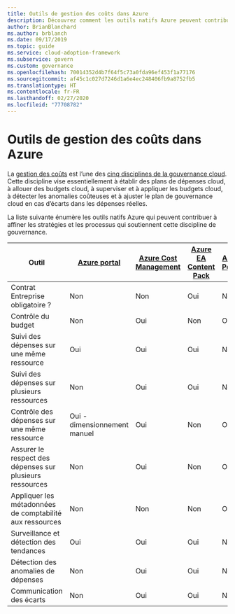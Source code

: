 ```yaml
---
title: Outils de gestion des coûts dans Azure
description: Découvrez comment les outils natifs Azure peuvent contribuer à affiner les stratégies et les processus qui vont dans le sens de la discipline de gouvernance de la gestion des coûts.
author: BrianBlanchard
ms.author: brblanch
ms.date: 09/17/2019
ms.topic: guide
ms.service: cloud-adoption-framework
ms.subservice: govern
ms.custom: governance
ms.openlocfilehash: 70014352d4b7f64f5c73a0fda96ef453f1a77176
ms.sourcegitcommit: af45c1c027d7246d1a6e4ec248406fb9a8752fb5
ms.translationtype: HT
ms.contentlocale: fr-FR
ms.lasthandoff: 02/27/2020
ms.locfileid: "77708782"
---
```

# <a name="cost-management-tools-in-azure"></a>Outils de gestion des coûts dans Azure

La [gestion des coûts](./index.md) est l’une des [cinq disciplines de la gouvernance cloud](../governance-disciplines.md). Cette discipline vise essentiellement à établir des plans de dépenses cloud, à allouer des budgets cloud, à superviser et à appliquer les budgets cloud, à détecter les anomalies coûteuses et à ajuster le plan de gouvernance cloud en cas d’écarts dans les dépenses réelles.

La liste suivante énumère les outils natifs Azure qui peuvent contribuer à affiner les stratégies et les processus qui soutiennent cette discipline de gouvernance.

| Outil | [Azure portal](https://azure.microsoft.com/features/azure-portal)  | [Azure Cost Management](https://docs.microsoft.com/azure/cost-management/overview-cost-mgt)  | [Azure EA Content Pack](https://docs.microsoft.com/power-bi/service-connect-to-azure-enterprise)  | [Azure Policy](https://docs.microsoft.com/azure/governance/policy/overview) |
|---------|---------|---------|---------|---------|
|Contrat Entreprise obligatoire ?     | Non         | Non         | Oui         | Non         |
|Contrôle du budget     | Non         | Oui         | Non         | Oui         |
|Suivi des dépenses sur une même ressource    | Oui         | Oui         | Oui         | Non         |
|Suivi des dépenses sur plusieurs ressources    | Non         | Oui        | Oui         | Non         |
|Contrôle des dépenses sur une même ressource     | Oui - dimensionnement manuel         | Oui         | Non         | Oui         |
|Assurer le respect des dépenses sur plusieurs ressources    | Non         | Oui         | Non         | Oui         |
|Appliquer les métadonnées de comptabilité aux ressources    | Non         | Non         | Non         | Oui         |
|Surveillance et détection des tendances     | Oui          | Oui        | Oui         | Non         |
|Détection des anomalies de dépenses     | Non         | Oui        | Oui         | Non        |
|Communication des écarts     | Non        | Oui        | Oui        | Non        |
